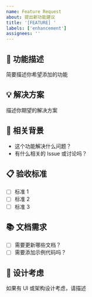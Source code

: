 ```yaml
---
name: Feature Request
about: 提出新功能建议
title: '[FEATURE] '
labels: ['enhancement']
assignees: ''
---
```


## 🎯 功能描述

简要描述你希望添加的功能

## 💡 解决方案

描述你期望的解决方案

## 🔗 相关背景

- 这个功能解决什么问题？
- 有什么相关的 Issue 或讨论吗？

## 📋 验收标准

- [ ] 标准 1
- [ ] 标准 2
- [ ] 标准 3

## 📚 文档需求

- [ ] 需要更新哪些文档？
- [ ] 需要添加示例代码吗？

## 🎨 设计考虑

如果有 UI 或架构设计考虑，请描述
